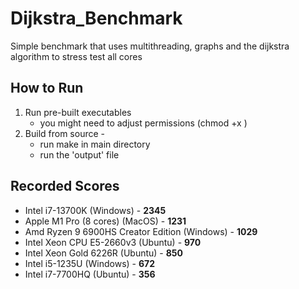 # Dijkstra_Benchmark
Simple benchmark that uses multithreading, graphs and the dijkstra algorithm to stress test all cores

## How to Run

 1. Run pre-built executables
	 - you might need to adjust permissions (chmod +x <file>)
 2. Build from source - 
	 - run make in main directory
	 - run the 'output' file
## Recorded Scores
- Intel i7-13700K (Windows) - **2345**
- Apple M1 Pro (8 cores) (MacOS) - **1231**
- Amd Ryzen 9 6900HS Creator Edition (Windows) - **1029**
- Intel Xeon CPU E5-2660v3 (Ubuntu) - **970**
- Intel Xeon Gold 6226R (Ubuntu) - **850**
- Intel i5-1235U (Windows) - **672**
- Intel i7-7700HQ (Ubuntu) -  **356**

